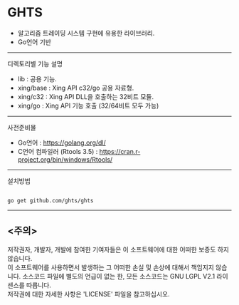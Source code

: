 GHTS
====

- 알고리즘 트레이딩 시스템 구현에 유용한 라이브러리.  
- Go언어 기반

*********************************************************

디렉토리별 기능 설명  
- lib : 공용 기능.
- xing/base : Xing API c32/go 공용 자료형.
- xing/c32 : Xing API DLL을 호출하는 32비트 모듈.
- xing/go : Xing API 기능 호출 (32/64비트 모두 가능)

*********************************************************

사전준비물
- Go언어 : https://golang.org/dl/
- C언어 컴파일러 (Rtools 3.5) : https://cran.r-project.org/bin/windows/Rtools/

*********************************************************

설치방법
<pre><code>
go get github.com/ghts/ghts
</code></pre>  
  
*********************************************************  
  
<주의>
------
저작권자, 개발자, 개발에 참여한 기여자들은 이 소프트웨어에 대한 어떠한 보증도 하지 않습니다.  
이 소프트웨어를 사용하면서 발생하는 그 어떠한 손실 및 손상에 대해서 책임지지 않습니다.
소스코드 파일에 별도의 언급이 없는 한, 모든 소스코드는 GNU LGPL V2.1 라이센스를 따릅니다.  
저작권에 대한 자세한 사항은 'LICENSE' 파일을 참고하십시오.
